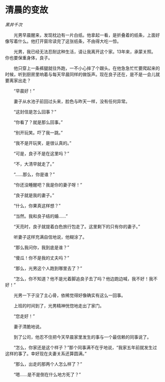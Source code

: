 # 清晨的变故

*黑井千次*

　　光男早晨醒来，发现枕边有一片白纸。他拿起一看，是折叠着的纸条，上面好像写着什么。他打开窗帘读完了这张纸条，不由得大吃一惊。

　　光男，我已经无法忍耐这种生活，请让我离开这个家。13年来，承蒙关照。你也要保重身体，良子。

　　他只穿上一条裤腿就往外跑，一不小心摔了个跟头。在他急急忙忙要爬起来的时候，听到厨房里响着与每天早晨同样的做饭声。现在良子还在，是不是一会儿就要离家出走？

　　“早晨好！”

　　妻子从水池子前回过头来，脸色与昨天一样，没有任何异常。

　　“这封信是怎么回事？”

　　“你看了？就是那么回事。”

　　“别开玩笑。吓了我一跳。”

　　“我不是开玩笑，是很认真的。”

　　“可是，良子不是在这里吗？”

　　“不，大清早就走了。”

　　“……那么，你是谁？”

　　“你还没睡醒吧？我是你的妻子呀！”

　　“良子就是我的妻子。”

　　“什么，你果真这样想？”

　　“当然。我和良子结的婚……”

　　“天亮时，良子就提着白色旅行包走了。这里剩下的只有你的妻子。”

　　听妻子这样充满自信地说，他糊涂了。

　　“那么我问你，我到底是谁？”

　　“傻瓜！你不是我的丈夫吗？”

　　“那么，光男这个人跑到哪里去了？”

　　“怎么，你不知道？他不是光着脚追良子去了吗？他边跑边喊，我不好！我不好！”

　　光男一下子没了主心骨，依稀觉得好像确实有这么一回事。

　　上班的时间到了，光男精神恍惚地走出了家门。

　　“您走好！”

　　妻子清脆地说。

　　到了公司，他忍不住把今天早晨家里发生的事与一个最信赖的同事说了。

　　“怎么，你家还是这个样子？”那个同事满不在乎地说，“我家五年前就发生过这样的事了。幸好现在夫妻关系还算圆满。”

　　“那么，出走的那两个人怎么样了？”

　　“嗯……是不是倒在什么地方死了？”